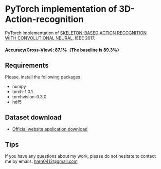 # PyTorch implementation of 3D-Action-recognition
PyTorch implementation of [SKELETON-BASED ACTION RECOGNITION WITH CONVOLUTIONAL NEURAL](https://arxiv.org/abs/1704.07595v1), IEEE 2017. 

#### Accuracy(Cross-View): 87.1%（The baseline is 89.3%）

## Requirements
Please, install the following packages
- numpy
- torch-1.0.1
- torchvision-0.3.0
- hdf5

## Dataset download  
- [Official website application download](http://rose1.ntu.edu.sg/Datasets/actionRecognition.asp)  


## Tips
If you have any questions about my work, please do not hesitate to contact me by emails. hren0412@gmail.com
